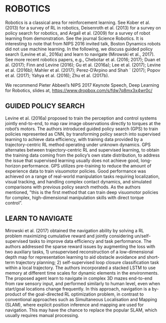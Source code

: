 

<!--
 * @version:
 * @Author:  StevenJokess（蔡舒起） https://github.com/StevenJokess
 * @Date: 2023-06-01 00:16:33
 * @LastEditors:  StevenJokess（蔡舒起） https://github.com/StevenJokess
 * @LastEditTime: 2023-06-01 00:17:20
 * @Description:
 * @Help me: make friends by a867907127@gmail.com and help me get some “foreign” things or service I need in life; 如有帮助，请赞助，失业3年了。![支付宝收款码](https://github.com/StevenJokess/d2rl/blob/master/img/%E6%94%B6.jpg)
 * @TODO::
 * @Reference:
-->
# ROBOTICS

Robotics is a classical area for reinforcement learning. See Kober et al. (2013) for a survey of RL in
robotics, Deisenroth et al. (2013) for a survey on policy search for robotics, and Argall et al. (2009)
for a survey of robot learning from demonstration. See the journal Science Robotics. It is interesting
to note that from NIPS 2016 invited talk, Boston Dynamics robots did not use machine learning.
In the following, we discuss guided policy search (Levine et al., 2016a) and learn to navigate (Mirowski et al., 2017). See more recent robotics papers, e.g., Chebotar et al. (2016; 2017);
Duan et al. (2017); Finn and Levine (2016); Gu et al. (2016a); Lee et al. (2017); Levine et al.
(2016b); Mahler et al. (2017); Perez-D’Arpino and Shah ´ (2017); Popov et al. (2017); Yahya et al.
(2016); Zhu et al. (2017b).

We recommend Pieter Abbeel’s NIPS 2017 Keynote Speech, Deep Learning for Robotics, slides at,
https://www.dropbox.com/s/fdw7q8mx3x4wr0c/

## GUIDED POLICY SEARCH

Levine et al. (2016a) proposed to train the perception and control systems jointly end-to-end, to map
raw image observations directly to torques at the robot’s motors. The authors introduced guided
policy search (GPS) to train policies represented as CNN, by transforming policy search into supervised learning to achieve data efficiency, with training data provided by a trajectory-centric RL
method operating under unknown dynamics. GPS alternates between trajectory-centric RL and supervised learning, to obtain the training data coming from the policy’s own state distribution, to
address the issue that supervised learning usually does not achieve good, long-horizon performance.
GPS utilizes pre-training to reduce the amount of experience data to train visuomotor policies. Good
performance was achieved on a range of real-world manipulation tasks requiring localization, visual
tracking, and handling complex contact dynamics, and simulated comparisons with previous policy
search methods. As the authors mentioned, ”this is the first method that can train deep visuomotor
policies for complex, high-dimensional manipulation skills with direct torque control”.

## LEARN TO NAVIGATE

Mirowski et al. (2017) obtained the navigation ability by solving a RL problem maximizing cumulative reward and jointly considering un/self-supervised tasks to improve data efficiency and task
performance. The authors addressed the sparse reward issues by augmenting the loss with two
auxiliary tasks, 1) unsupervised reconstruction of a low-dimensional depth map for representation
learning to aid obstacle avoidance and short-term trajectory planning; 2) self-supervised loop closure classification task within a local trajectory. The authors incorporated a stacked LSTM to use
memory at different time scales for dynamic elements in the environments. The proposed agent
learn to navigate in complex 3D mazes end-to-end from raw sensory input, and performed similarly
to human level, even when start/goal locations change frequently.
In this approach, navigation is a by-product of the goal-directed RL optimization problem, in contrast to conventional approaches such as Simultaneous Localisation and Mapping (SLAM), where
explicit position inference and mapping are used for navigation. This may have the chance to replace
the popular SLAM, which usually requires manual processing.

[1]: https://arxiv.org/abs/1701.07274
